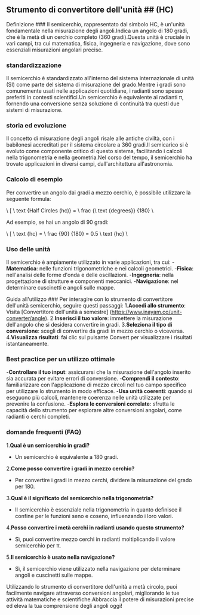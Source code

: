 ## Strumento di convertitore dell'unità ## (HC)

Definizione ###
Il semicerchio, rappresentato dal simbolo HC, è un'unità fondamentale nella misurazione degli angoli.Indica un angolo di 180 gradi, che è la metà di un cerchio completo (360 gradi).Questa unità è cruciale in vari campi, tra cui matematica, fisica, ingegneria e navigazione, dove sono essenziali misurazioni angolari precise.

### standardizzazione
Il semicerchio è standardizzato all'interno del sistema internazionale di unità (SI) come parte del sistema di misurazione del grado.Mentre i gradi sono comunemente usati nelle applicazioni quotidiane, i radianti sono spesso preferiti in contesti scientifici.Un semicerchio è equivalente ai radianti π, fornendo una conversione senza soluzione di continuità tra questi due sistemi di misurazione.

### storia ed evoluzione
Il concetto di misurazione degli angoli risale alle antiche civiltà, con i babilonesi accreditati per il sistema circolare a 360 gradi.Il semicarico si è evoluto come componente critico di questo sistema, facilitando i calcoli nella trigonometria e nella geometria.Nel corso del tempo, il semicerchio ha trovato applicazioni in diversi campi, dall'architettura all'astronomia.

### Calcolo di esempio
Per convertire un angolo dai gradi a mezzo cerchio, è possibile utilizzare la seguente formula:

\ [
\ text {Half Circles (hc)} = \ frac {\ text {degrees}} {180}
\

Ad esempio, se hai un angolo di 90 gradi:

\ [
\ text {hc} = \ frac {90} {180} = 0.5 \ text {hc}
\

### Uso delle unità
Il semicerchio è ampiamente utilizzato in varie applicazioni, tra cui:
-**Matematica**: nelle funzioni trigonometriche e nei calcoli geometrici.
-**Fisica**: nell'analisi delle forme d'onda e delle oscillazioni.
-**Ingegneria**: nella progettazione di strutture e componenti meccanici.
-**Navigazione**: nel determinare cuscinetti e angoli sulle mappe.

Guida all'utilizzo ###
Per interagire con lo strumento di convertitore dell'unità semicerchio, seguire questi passaggi:
1.**Accedi allo strumento**: Visita [Convertitore dell'unità a semestre] (https://www.inayam.co/unit-converter/angle).
2.**Inserisci il tuo valore**: immettere la misurazione dell'angolo che si desidera convertire in gradi.
3.**Seleziona il tipo di conversione**: scegli di convertire da gradi in mezzo cerchio o viceversa.
4.**Visualizza risultati**: fai clic sul pulsante Convert per visualizzare i risultati istantaneamente.

### Best practice per un utilizzo ottimale
-**Controllare il tuo input**: assicurarsi che la misurazione dell'angolo inserito sia accurata per evitare errori di conversione.
-**Comprendi il contesto**: familiarizzare con l'applicazione di mezzo circoli nel tuo campo specifico per utilizzare lo strumento in modo efficace.
-**Usa unità coerenti**: quando si eseguono più calcoli, mantenere coerenza nelle unità utilizzate per prevenire la confusione.
-**Esplora le conversioni correlate**: sfrutta le capacità dello strumento per esplorare altre conversioni angolari, come radianti o cerchi completi.

### domande frequenti (FAQ)

1.**Qual è un semicerchio in gradi?**
- Un semicerchio è equivalente a 180 gradi.

2.**Come posso convertire i gradi in mezzo cerchio?**
- Per convertire i gradi in mezzo cerchi, dividere la misurazione del grado per 180.

3.**Qual è il significato del semicerchio nella trigonometria?**
- Il semicerchio è essenziale nella trigonometria in quanto definisce il confine per le funzioni seno e coseno, influenzando i loro valori.

4.**Posso convertire i metà cerchi in radianti usando questo strumento?**
- Sì, puoi convertire mezzo cerchi in radianti moltiplicando il valore semicerchio per π.

5.**Il semicerchio è usato nella navigazione?**
- Sì, il semicerchio viene utilizzato nella navigazione per determinare angoli e cuscinetti sulle mappe.

Utilizzando lo strumento di convertitore dell'unità a metà circolo, puoi facilmente navigare attraverso conversioni angolari, migliorando le tue attività matematiche e scientifiche.Abbraccia il potere di misurazioni precise ed eleva la tua comprensione degli angoli oggi!